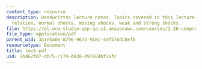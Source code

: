 ```yaml
---
content_type: resource
description: Handwritten lecture notes. Topics covered in this lecture include Hugoniot
  relation, normal shocks, moving shocks, weak and strong shocks.
file: https://ol-ocw-studio-app-qa.s3.amazonaws.com/courses/2-26-compressible-fluid-dynamics-spring-2004/9bd62fd7db75c179d430d97804bf26fc_lec6.pdf
file_type: application/pdf
parent_uid: 3a1e5a66-8796-9673-918c-4ef576dc8ef8
resourcetype: Document
title: lec6.pdf
uid: 9bd62fd7-db75-c179-d430-d97804bf26fc
---
```

